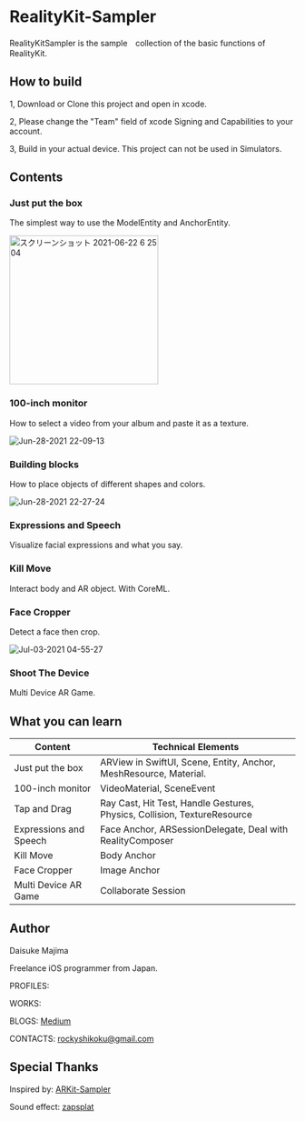 # RealityKit-Sampler

RealityKitSampler is the sample　collection of the basic functions of RealityKit.

## How to build
1, Download or Clone this project and open in xcode.

2, Please change the "Team" field of xcode Signing and Capabilities to your account.

3, Build in your actual device. This project can not be used in Simulators.

## Contents

### Just put the box
The simplest way to use the ModelEntity and AnchorEntity.

<img width="262" alt="スクリーンショット 2021-06-22 6 25 04" src="https://user-images.githubusercontent.com/23278992/122830079-cc028c80-d322-11eb-87a3-8aa4803860a4.png">

### 100-inch monitor
How to select a video from your album and paste it as a texture.

![Jun-28-2021 22-09-13](https://user-images.githubusercontent.com/23278992/123641992-c8f52800-d85d-11eb-918a-4619071a54c9.gif)

### Building blocks

How to place objects of different shapes and colors.

![Jun-28-2021 22-27-24](https://user-images.githubusercontent.com/23278992/123644152-11ade080-d860-11eb-828f-68e86ac8ee28.gif)

### Expressions and Speech

Visualize facial expressions and what you say.

### Kill Move

Interact body and AR object. With CoreML.

### Face Cropper

Detect a face then crop.

![Jul-03-2021 04-55-27](https://user-images.githubusercontent.com/23278992/124323106-b3646300-dbbb-11eb-85e0-510154b72b5d.gif)

### Shoot The Device

Multi Device AR Game.


## What you can learn

| Content | Technical Elements |
| ------------- | ------------- |
| Just put the box  | ARView in SwiftUI, Scene, Entity, Anchor, MeshResource, Material.  |
| 100-inch monitor  | VideoMaterial, SceneEvent  |
| Tap and Drag | Ray Cast, Hit Test, Handle Gestures, Physics, Collision, TextureResource |
| Expressions and Speech | Face Anchor, ARSessionDelegate, Deal with RealityComposer |
| Kill Move | Body Anchor |
| Face Cropper | Image Anchor |
| Multi Device AR Game | Collaborate Session |

## Author

Daisuke Majima

Freelance iOS programmer from Japan.

PROFILES:

WORKS:

BLOGS:  [Medium](https://rockyshikoku.medium.com/)

CONTACTS:  rockyshikoku@gmail.com

## Special Thanks

Inspired by:  [ARKit-Sampler](https://github.com/shu223/ARKit-Sampler)

Sound effect: [zapsplat](https://www.zapsplat.com)
